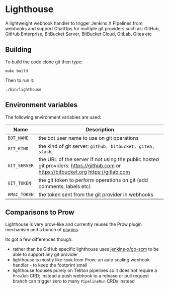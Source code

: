 # Lighthouse

A lightweight webhook handler to trigger Jenkins X Pipelines from webhooks and support ChatOps for multiple git providers such as: GitHub, GitHub Enterprise, BitBucket Server, BitBucket Cloud, GitLab, Gitea etc

## Building

To build the code clone git then type:

    make build
    
Then to run it:

    ./bin/lighthouse


## Environment variables

The following environment variables are used:

| Name  |  Description |
| ------------- | ------------- |
| `BOT_NAME` | the bot user name to use on git operations |
| `GIT_KIND` | the kind of git server: `github, bitbucket, gitea, stash` |
| `GIT_SERVER` | the URL of the server if not using the public hosted git providers: https://github.com or https://bitbucket.org https://gitlab.com |
| `GIT_TOKEN` | the git token to perform operations on git (add comments, labels etc) |
| `HMAC_TOKEN` | the token sent from the git provider in webhooks |

    
## Comparisons to Prow

Lighthouse is very prow-like and currently reuses the Prow plugin mechanism and a bunch of [plugins]()

Its got a few differences though:

* rather than be GitHub specific lighthouse uses [jenkins-x/go-scm](https://github.com/jenkins-x/go-scm) to be able to support any git provider 
* lighthouse is mostly like `hook` from Prow; an auto scaling webhook handler - to keep the footprint small
* lighthouse focuses purely on Tekton pipelines so it does not require a `ProwJob` CRD; instead a push webhook to a release or pull request branch can trigger zero to many `PipelineRun` CRDs instead   